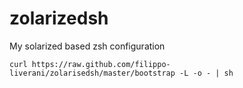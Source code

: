 zolarizedsh
===========

My solarized based zsh configuration

    curl https://raw.github.com/filippo-liverani/zolarisedsh/master/bootstrap -L -o - | sh
